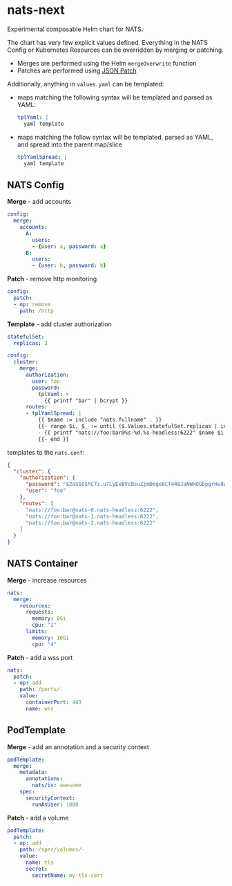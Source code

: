 # nats-next

Experimental composable Helm chart for NATS.

The chart has very few explicit values defined.  Everything in the NATS Config or Kubernetes Resources can be overridden by merging or patching.

- Merges are performed using the Helm `mergeOverwrite` function
- Patches are performed using [JSON Patch](https://jsonpatch.com/)

Additionally, anything in `values.yaml` can be templated:

- maps matching the following syntax will be templated and parsed as YAML:
  ```yaml
  tplYaml: |
    yaml template
  ```
- maps matching the follow syntax will be templated, parsed as YAML, and spread into the parent map/slice
  ```yaml
  tplYamlSpread: |
    yaml template
  ```

## NATS Config

**Merge** - add accounts

```yaml
config:
  merge:
    accounts:
      A:
        users:
        - {user: a, password: a}
      B: 
        users:
        - {user: b, password: b}
```

**Patch** - remove http monitoring

```yaml
config:
  patch:
  - op: remove
    path: /http
```

**Template** - add cluster authorization

```yaml
statefulSet:
  replicas: 3

config:
  cluster:
    merge:
      authorization:
        user: foo
        password:
          tplYaml: >
            {{ printf "bar" | bcrypt }}
      routes:
      - tplYamlSpread: |
          {{ $name := include "nats.fullname" . }}
          {{- range $i, $_ := until ($.Values.statefulSet.replicas | int) }}
          - {{ printf "nats://foo:bar@%s-%d.%s-headless:6222" $name $i $name }}
          {{- end }}
```

templates to the `nats.conf`:

```json
{
  "cluster": {
    "authorization": {
      "password": "$2a$10$hC7z.u7LyEeBVcBsuZjmDege8Cf448JaNWHQGbpgrHv8WOSksQ8qy",
      "user": "foo"
    },
    "routes": [
      "nats://foo:bar@nats-0.nats-headless:6222",
      "nats://foo:bar@nats-1.nats-headless:6222",
      "nats://foo:bar@nats-2.nats-headless:6222"
    ]
  }
}
```

## NATS Container

**Merge** - increase resources

```yaml
nats:
  merge:
    resources:
      requests:
        memory: 8Gi
        cpu: "2"
      limits:
        memory: 16Gi
        cpu: "4"
```

**Patch** - add a wss port

```yaml
nats:
  patch:
  - op: add
    path: /ports/-
    value:
      containerPort: 443
      name: wss
```

## PodTemplate

**Merge** - add an annotation and a security context

```yaml
podTemplate:
  merge:
    metadata:
      annotations:
        nats/is: awesome
    spec:
      securityContext:
        runAsUser: 1000
```

**Patch** - add a volume

```yaml
podTemplate:
  patch:
  - op: add
    path: /spec/volumes/-
    value:
      name: tls
      secret:
        secretName: my-tls-cert
```
